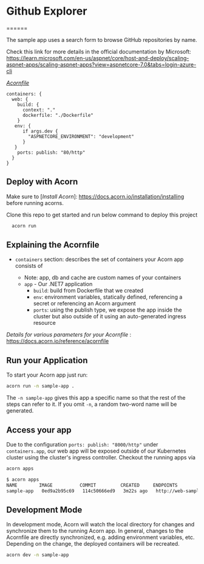 # Github Explorer
======

The sample app uses a search form to browse GitHub repositories by name.

Check this link for more details in the official documentation by Microsoft: https://learn.microsoft.com/en-us/aspnet/core/host-and-deploy/scaling-aspnet-apps/scaling-aspnet-apps?view=aspnetcore-7.0&tabs=login-azure-cli


[_Acornfile_](.Acornfile)
```
containers: {
  web: {
    build: {
      context: "."
      dockerfile: "./Dockerfile"
    }
   env: {
      if args.dev { 
        "ASPNETCORE_ENVIRONMENT": "development"
      }
   }
    ports: publish: "80/http"
  }
}
```

## Deploy with Acorn

Make sure to [_Install Acorn_]: <https://docs.acorn.io/installation/installing> before running acorns. 

Clone this repo to get started and run below command to deploy this project

```bash
  acorn run
```

## Explaining the Acornfile


* `containers` section: describes the set of containers your Acorn app consists of

  * Note: app, db and cache are custom names of your containers
  * `app` - Our .NET7 application
    * `build`: build from Dockerfile that we created
    * `env`: environment variables, statically defined, referencing a secret or referencing an Acorn argument
    * `ports`: using the publish type, we expose the app inside the cluster but also outside of it using an auto-generated ingress resource

_Details for various parameters for your Acornfile_ : https://docs.acorn.io/reference/acornfile

## Run your Application

To start your Acorn app just run:

```bash
acorn run -n sample-app . 
```
The `-n sample-app` gives this app a specific name so that the rest of the steps can refer to it. If you omit `-n`, a random two-word name will be generated.

## Access your app

Due to the configuration `ports: publish: "8000/http"` under `containers.app`, our web app will be exposed outside of our Kubernetes cluster using the cluster's ingress controller. Checkout the running apps via

```bash
acorn apps
```

```bash
$ acorn apps
NAME        IMAGE          COMMIT         CREATED     ENDPOINTS                                          MESSAGE
sample-app   0ed9a2b95c69   114c50666ed9   3m22s ago   http://web-sample-app-98d916c5.local.oss-acorn.io   OK

```

## Development Mode

In development mode, Acorn will watch the local directory for changes and synchronize them to the running Acorn app. In general, changes to the Acornfile are directly synchronized, e.g. adding environment variables, etc. Depending on the change, the deployed containers will be recreated.

```bash
acorn dev -n sample-app
```






